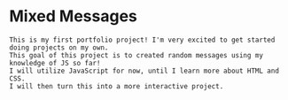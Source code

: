 # Mixed Messages #

    This is my first portfolio project! I'm very excited to get started doing projects on my own. 
    This goal of this project is to created random messages using my knowledge of JS so far! 
    I will utilize JavaScript for now, until I learn more about HTML and CSS.
    I will then turn this into a more interactive project.
